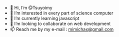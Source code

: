 - 👋 Hi, I’m @Tsuyoimy
- 👀 I’m interested in every part of science computer
- 🌱 I’m currently learning javascript
- 💞️ I’m looking to collaborate on web development 
- 📫 Reach me by my e-mail : mimichax@gmail.com

<!---
Tsuyoimy/Tsuyoimy is a ✨ special ✨ repository because its `README.md` (this file) appears on your GitHub profile.
You can click the Preview link to take a look at your changes.
--->
